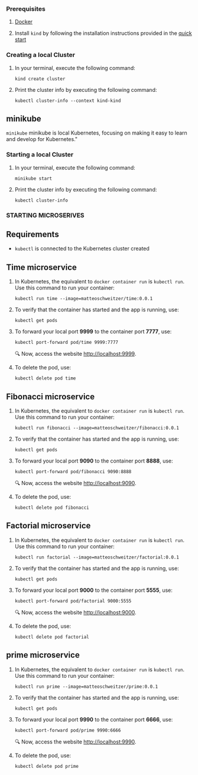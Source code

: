 ### Prerequisites

1. [Docker](https://docs.docker.com/get-docker/)

1. Install `kind` by following the installation instructions provided in the [quick start](https://kind.sigs.k8s.io/docs/user/quick-start/)

### Creating a local Cluster

1. In your terminal, execute the following command:

   ```console
   kind create cluster
   ```

1. Print the cluster info by executing the following command:

   ```console
   kubectl cluster-info --context kind-kind
   ```

## minikube

`minikube` minikube is local Kubernetes, focusing on making it easy to learn and develop for Kubernetes."

### Starting a local Cluster

1. In your terminal, execute the following command:

   ```console
   minikube start
   ```

1. Print the cluster info by executing the following command:

   ```console
   kubectl cluster-info
   ```

### STARTING MICROSERIVES

## Requirements

- `kubectl` is connected to the Kubernetes cluster created

## Time microservice

1. In Kubernetes, the equivalent to `docker container run` is `kubectl run`. Use this command to run your container:

   ```console
   kubectl run time --image=matteoschweitzer/time:0.0.1
   ```

1. To verify that the container has started and the app is running, use:

   ```console
   kubectl get pods
   ```

1. To forward your local port **9999** to the container port **7777**, use:

   ```console
   kubectl port-forward pod/time 9999:7777
   ```

   :mag: Now, access the website [http://localhost:9999](http://localhost:9999).

1. To delete the pod, use:

   ```console
   kubectl delete pod time
   ```

## Fibonacci microservice

1. In Kubernetes, the equivalent to `docker container run` is `kubectl run`. Use this command to run your container:

   ```console
   kubectl run fibonacci --image=matteoschweitzer/fibonacci:0.0.1
   ```

1. To verify that the container has started and the app is running, use:

   ```console
   kubectl get pods
   ```

1. To forward your local port **9090** to the container port **8888**, use:

   ```console
   kubectl port-forward pod/fibonacci 9090:8888
   ```

   :mag: Now, access the website [http://localhost:9090](http://localhost:9090).

1. To delete the pod, use:

   ```console
   kubectl delete pod fibonacci
   ```

## Factorial microservice

1. In Kubernetes, the equivalent to `docker container run` is `kubectl run`. Use this command to run your container:

   ```console
   kubectl run factorial --image=matteoschweitzer/factorial:0.0.1
   ```

1. To verify that the container has started and the app is running, use:

   ```console
   kubectl get pods
   ```

1. To forward your local port **9000** to the container port **5555**, use:

   ```console
   kubectl port-forward pod/factorial 9000:5555
   ```

   :mag: Now, access the website [http://localhost:9000](http://localhost:9000).

1. To delete the pod, use:

   ```console
   kubectl delete pod factorial
   ```

## prime microservice

1. In Kubernetes, the equivalent to `docker container run` is `kubectl run`. Use this command to run your container:

   ```console
   kubectl run prime --image=matteoschweitzer/prime:0.0.1
   ```

1. To verify that the container has started and the app is running, use:

   ```console
   kubectl get pods
   ```

1. To forward your local port **9990** to the container port **6666**, use:

   ```console
   kubectl port-forward pod/prime 9990:6666
   ```

   :mag: Now, access the website [http://localhost:9990](http://localhost:9990).

1. To delete the pod, use:

   ```console
   kubectl delete pod prime
   ```
